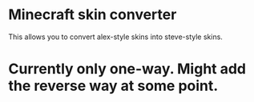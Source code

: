 # Minecraft skin converter
This allows you to convert alex-style skins into steve-style skins.

# Currently only one-way. Might add the reverse way at some point.
